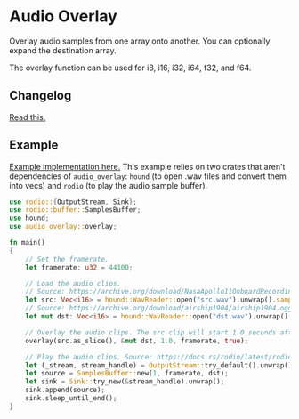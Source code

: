 # Audio Overlay

Overlay audio samples from one array onto another. You can optionally expand the destination array.

The overlay function can be used for i8, i16, i32, i64, f32, and f64.

## Changelog

[Read this.](changelog.md)

## Example

[Example implementation here.](examples/src/main.rs) This example relies on two crates that aren't dependencies of `audio_overlay`: `hound` (to open .wav files and convert them into vecs) and `rodio` (to play the audio sample buffer).

```rust
use rodio::{OutputStream, Sink};
use rodio::buffer::SamplesBuffer;
use hound;
use audio_overlay::overlay;

fn main()
{
    // Set the framerate.
    let framerate: u32 = 44100;

    // Load the audio clips.
    // Source: https://archive.org/download/NasaApollo11OnboardRecordings/11_highlight_2.ogg
    let src: Vec<i16> = hound::WavReader::open("src.wav").unwrap().samples::<i16>().map(|s| s.unwrap()).collect::<Vec<i16>>();
    // Source: https://archive.org/download/airship1904/airship1904.ogg
    let mut dst: Vec<i16> = hound::WavReader::open("dst.wav").unwrap().samples::<i16>().map(|s| s.unwrap()).collect::<Vec<i16>>();

    // Overlay the audio clips. The src clip will start 1.0 seconds after dst begins.
    overlay(src.as_slice(), &mut dst, 1.0, framerate, true);

    // Play the audio clips. Source: https://docs.rs/rodio/latest/rodio
    let (_stream, stream_handle) = OutputStream::try_default().unwrap();
    let source = SamplesBuffer::new(1, framerate, dst);
    let sink = Sink::try_new(&stream_handle).unwrap();
    sink.append(source);
    sink.sleep_until_end();
}
```